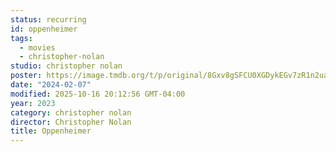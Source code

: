 ```yaml
---
status: recurring
id: oppenheimer
tags:
  - movies
  - christopher-nolan
studio: christopher nolan
poster: https://image.tmdb.org/t/p/original/8Gxv8gSFCU0XGDykEGv7zR1n2ua.jpg
date: "2024-02-07"
modified: 2025-10-16 20:12:56 GMT-04:00
year: 2023
category: christopher nolan
director: Christopher Nolan
title: Oppenheimer
---
```

